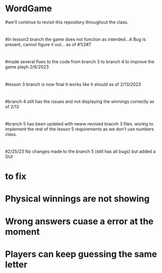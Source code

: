 # WordGame
#we'll continue to revisit this repository throughout the class.
#
#In lesson3 branch the game does not function as intended...A Bug is present, cannot figure it out... as of 
#1/2#7
#
#made several fixes to the code from branch 3 to branch 4 to improve the game playh 2/6/2023
#
#lesson 3 branch is now final it works like it should as of 2/13/2023
#
#branch 4 still has the issues and not displaying the winnings correctly as of 2/13
#
#branch 5 has been updated with neww revisied bracnh 3 files. workig to implement the rest of the lesson 5 requirements as we don't use numbers class.
#

#2/25/23
No changes made to the branch 5 (still has all bugs) but added a GUI

# to fix
# Physical winnings are not showing 
# Wrong answers cuase a error at the moment 
# Players can keep guessing the same letter 

